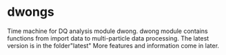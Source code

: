 # dwongs
Time machine for DQ analysis module dwong.
dwong module contains functions from import data to multi-particle data processing.
The latest version is in the folder"latest"
More features and information come in later.
